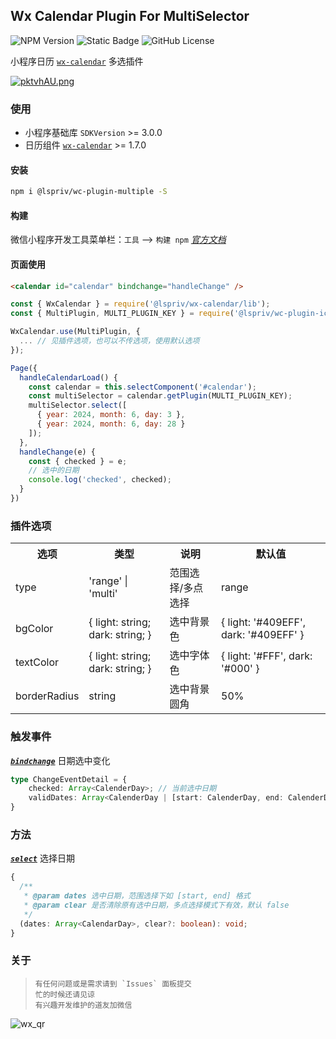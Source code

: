 ## Wx Calendar Plugin For MultiSelector
![NPM Version](https://img.shields.io/npm/v/@lspriv/wc-plugin-multiple)
![Static Badge](https://img.shields.io/badge/coverage-later-a9a9a9)
![GitHub License](https://img.shields.io/github/license/lspriv/wc-plugin-multiple)

小程序日历 [`wx-calendar`](https://github.com/lspriv/wx-calendar) 多选插件

[![pktvhAU.png](https://s21.ax1x.com/2024/06/08/pktvhAU.png)](https://imgse.com/i/pktvhAU)

### 使用
- 小程序基础库 `SDKVersion` >= 3.0.0
- 日历组件 [`wx-calendar`](https://github.com/lspriv/wx-calendar) >= 1.7.0

#### 安装
```bash
npm i @lspriv/wc-plugin-multiple -S
```

#### 构建
微信小程序开发工具菜单栏：`工具` --> `构建 npm`
[*官方文档*](https://developers.weixin.qq.com/miniprogram/dev/devtools/npm.html#_2-%E6%9E%84%E5%BB%BA-npm)

#### 页面使用
```html
<calendar id="calendar" bindchange="handleChange" />
```
```javascript
const { WxCalendar } = require('@lspriv/wx-calendar/lib');
const { MultiPlugin, MULTI_PLUGIN_KEY } = require('@lspriv/wc-plugin-ics');

WxCalendar.use(MultiPlugin, { 
  ... // 见插件选项，也可以不传选项，使用默认选项
});

Page({
  handleCalendarLoad() {
    const calendar = this.selectComponent('#calendar');
    const multiSelector = calendar.getPlugin(MULTI_PLUGIN_KEY);
    multiSelector.select([
      { year: 2024, month: 6, day: 3 },
      { year: 2024, month: 6, day: 28 }
    ]);
  },
  handleChange(e) {
    const { checked } = e;
    // 选中的日期
    console.log('checked', checked);
  }
})
```

### 插件选项

<table>
    <tr>
        <th>选项</th>
        <th>类型</th>
        <th>说明</th>
        <th>默认值</th>
    </tr>
    <tr>
        <td>type</td>
        <td>'range' | 'multi'</td>
        <td>范围选择/多点选择</td>
        <td>range</td>
    </tr>
    <tr>
        <td>bgColor</td>
        <td>{ light: string; dark: string; }</td>
        <td>选中背景色</td>
        <td>{ light: '#409EFF', dark: '#409EFF' }</td>
    </tr>
    <tr>
        <td>textColor</td>
        <td>{ light: string; dark: string; }</td>
        <td>选中字体色</td>
        <td>{ light: '#FFF', dark: '#000' }</td>
    </tr>
    <tr>
        <td>borderRadius</td>
        <td>string</td>
        <td>选中背景圆角</td>
        <td>50%</td>
    </tr>
</table>

### 触发事件

[***`bindchange`***](#bindchange)  日期选中变化
```typescript
type ChangeEventDetail = {
    checked: Array<CalenderDay>; // 当前选中日期
    validDates: Array<CalenderDay | [start: CalenderDay, end: CalenderDay]>; // 有效日期，是由单个有效日期和日期有效范围组成的数组
}
```

### 方法

[***`select`***](#select) 选择日期
```typescript
{
  /**
   * @param dates 选中日期，范围选择下如 [start, end] 格式
   * @param clear 是否清除原有选中日期，多点选择模式下有效，默认 false
   */
  (dates: Array<CalendarDay>, clear?: boolean): void;
}
```

### 关于

>     有任何问题或是需求请到 `Issues` 面板提交
>     忙的时候还请见谅
>     有兴趣开发维护的道友加微信

![wx_qr](https://chat.qilianyun.net/static/git/calendar/wx.png)

